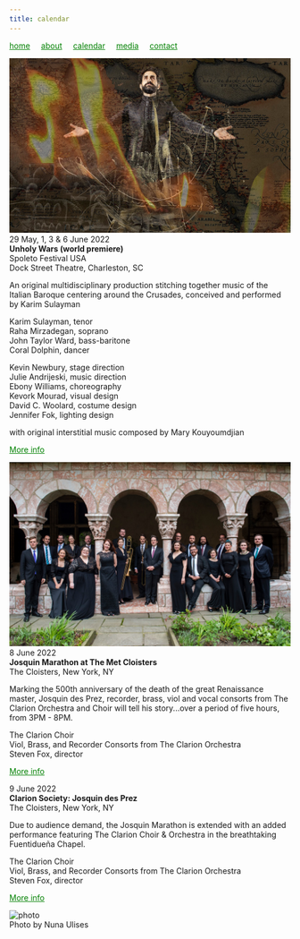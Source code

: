 ```yaml
---
title: calendar
---
```

<style>
a { color: green; } 
</style>
[home](/)&nbsp;&nbsp;&nbsp;&nbsp; [about](/about.html)&nbsp;&nbsp;&nbsp;&nbsp; [calendar](/calendar.html)&nbsp;&nbsp;&nbsp;&nbsp; [media](/media.html)&nbsp;&nbsp;&nbsp;&nbsp; [contact](/contact.html)

![unholy wars](UnholyWars.jpeg)<br>
29 May, 1, 3 & 6 June 2022<br>
<b>Unholy Wars (world premiere)</b><br>
Spoleto Festival USA<br>
Dock Street Theatre, Charleston, SC<br>

An original multidisciplinary production stitching together music of the Italian Baroque centering around the Crusades, conceived and performed by Karim Sulayman

Karim Sulayman, tenor<br>
Raha Mirzadegan, soprano<br>
John Taylor Ward, bass-baritone<br>
Coral Dolphin, dancer<br>

Kevin Newbury, stage direction<br>
Julie Andrijeski, music direction<br>
Ebony Williams, choreography<br>
Kevork Mourad, visual design<br>
David C. Woolard, costume design<br>
Jennifer Fok, lighting design<br>

with original interstitial music composed by Mary Kouyoumdjian

<a href="https://spoletousa.org/events/unholy-wars/">More info</a>

![clarion](Clarion_at_Cloisters.jpeg)<br>
8 June 2022<br>
<b>Josquin Marathon at The Met Cloisters</b><br>
The Cloisters, New York, NY<br>

Marking the 500th anniversary of the death of the great Renaissance master, Josquin des Prez, recorder, brass, viol and vocal consorts from The Clarion Orchestra and Choir will tell his story...over a period of five hours, from 3PM - 8PM.

The Clarion Choir<br>
Viol, Brass, and Recorder Consorts from The Clarion Orchestra<br>
Steven Fox, director

<a href="https://clarionsociety.org/events/2021-22-season/josquin.html">More info</a>

9 June 2022<br>
<b>Clarion Society: Josquin des Prez</b><br>
The Cloisters, New York, NY<br>

Due to audience demand, the Josquin Marathon is extended with an added performance featuring The Clarion Choir & Orchestra in the breathtaking Fuentidueña Chapel.

The Clarion Choir<br>
Viol, Brass, and Recorder Consorts from The Clarion Orchestra<br>
Steven Fox, director

<a href="https://www.metmuseum.org/events/programs/met-live-arts/fy22_clarion-society_josquin-des-prez-added-concert">More info</a>


![photo](Raha_and_palm.jpg)<br>
Photo by Nuna Ulises
